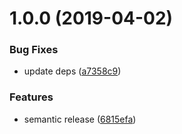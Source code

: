 # 1.0.0 (2019-04-02)


### Bug Fixes

* update deps ([a7358c9](https://github.com/SimonSiefke/transparent-observables/commit/a7358c9))


### Features

* semantic release ([6815efa](https://github.com/SimonSiefke/transparent-observables/commit/6815efa))
